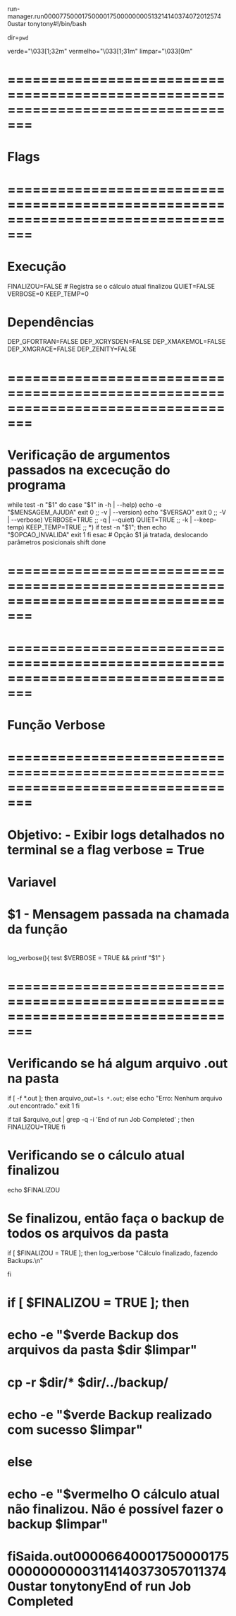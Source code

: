 run-manager.run                                                                                     0000775 0001750 0001750 00000005132 14140374072 012574  0                                                                                                    ustar   tony                            tony                                                                                                                                                                                                                   #!/bin/bash

dir=`pwd`

verde="\033[1;32m"
vermelho="\033[1;31m"
limpar="\033[0m"


# =================================================================================
#						Flags
# =================================================================================
# Execução
FINALIZOU=FALSE         # Registra se o cálculo atual finalizou
QUIET=FALSE
VERBOSE=0
KEEP_TEMP=0
# Dependências
DEP_GFORTRAN=FALSE
DEP_XCRYSDEN=FALSE
DEP_XMAKEMOL=FALSE
DEP_XMGRACE=FALSE
DEP_ZENITY=FALSE
# =================================================================================














# Verificação de argumentos passados na excecução do programa
while test -n "$1"
do
    case "$1" in
        -h | --help)
            echo -e "$MENSAGEM_AJUDA"
            exit 0
            ;;
        -v | --version)
            echo "$VERSAO"
            exit 0
            ;;
        -V | --verbose)
            VERBOSE=TRUE
            ;;
        -q | --quiet)
            QUIET=TRUE
            ;;
        -k | --keep-temp)
            KEEP_TEMP=TRUE
            ;;
        *)
            if test -n "$1"; then
                echo "$OPCAO_INVALIDA"
                exit 1
            fi
    esac
    # Opção $1 já tratada, deslocando parâmetros posicionais
    shift
done
# =================================================================================




# =================================================================================
#						Função Verbose
# =================================================================================
#	Objetivo:			 -	Exibir logs detalhados no terminal se a flag verbose = True
#	Variavel
#		$1               -	Mensagem passada na chamada da função
#
log_verbose(){
    test $VERBOSE = TRUE && printf "$1"
}
# =================================================================================









# Verificando se há algum arquivo .out na pasta
if [ -f *.out ]; then
    arquivo_out=`ls *.out`;
else
    echo "Erro: Nenhum arquivo .out encontrado."
    exit 1
fi


if tail $arquivo_out | grep -q -i 'End of run Job Completed' ; then
    FINALIZOU=TRUE
fi

# Verificando se o cálculo atual finalizou
echo $FINALIZOU

# Se finalizou, então faça o backup de todos os arquivos da pasta
if [ $FINALIZOU = TRUE ]; then
    log_verbose "Cálculo finalizado, fazendo Backups.\n"
    
fi









# if [ $FINALIZOU = TRUE ]; then
#     echo -e "$verde Backup dos arquivos da pasta $dir $limpar"
#     cp -r $dir/* $dir/../backup/
#     echo -e "$verde Backup realizado com sucesso $limpar"
# else
#     echo -e "$vermelho O cálculo atual não finalizou. Não é possível fazer o backup $limpar"
# fi                                                                                                                                                                                                                                                                                                                                                                                                                                      Saida.out                                                                                           0000664 0001750 0001750 00000000031 14140373057 011374  0                                                                                                    ustar   tony                            tony                                                                                                                                                                                                                   End of run Job Completed
                                                                                                                                                                                                                                                                                                                                                                                                                                                                                                                                                                                                                                                                                                                                                                                                                                                                                                                                                                                                                                                                                                                                                                                                                                                                                                                                                                                                                                                                                                                                                                                                                                                                                                                                                                                                                                                                                                                                                                                                                                                                                                                                                                                                                                                                                                                                                                                                                                                                                                                                                                                                                                                                                                                                                                                                                                                                                                                                                                                                                                                                                                                                                                                                                                                                                                                                                                                                                                                                                                                                                                                                                                                                                                                                                                                                                                                                                                                                                                                                                                                                                                                                                                                                                                                                                                                                                                                                                                                                                                                                                                                                                                                                                                                                                                                                                                                                                                                                                                                                                                                                                                                                                                                                                                                                                                                                                                                                                                                                                                                                                                                                                                                                                                                                                                                                                                                                                                                                                                                                                                                                                                                                                                                                                                                                                                                                                                       